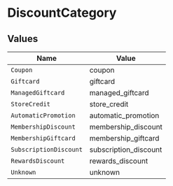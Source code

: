# DiscountCategory


## Values

| Name                   | Value                  |
| ---------------------- | ---------------------- |
| `Coupon`               | coupon                 |
| `Giftcard`             | giftcard               |
| `ManagedGiftcard`      | managed_giftcard       |
| `StoreCredit`          | store_credit           |
| `AutomaticPromotion`   | automatic_promotion    |
| `MembershipDiscount`   | membership_discount    |
| `MembershipGiftcard`   | membership_giftcard    |
| `SubscriptionDiscount` | subscription_discount  |
| `RewardsDiscount`      | rewards_discount       |
| `Unknown`              | unknown                |